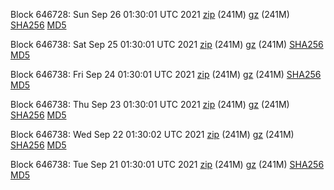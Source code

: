 Block 646728: Sun Sep 26 01:30:01 UTC 2021 [zip](https://files.01coin.io/mainnet/2021-09-26/bootstrap.dat.zip) (241M) [gz](https://files.01coin.io/mainnet/2021-09-26/bootstrap.dat.tar.gz) (241M) [SHA256](https://files.01coin.io/mainnet/2021-09-26/sha256.txt) [MD5](https://files.01coin.io/mainnet/2021-09-26/md5.txt)

Block 646738: Sat Sep 25 01:30:01 UTC 2021 [zip](https://files.01coin.io/mainnet/2021-09-25/bootstrap.dat.zip) (241M) [gz](https://files.01coin.io/mainnet/2021-09-25/bootstrap.dat.tar.gz) (241M) [SHA256](https://files.01coin.io/mainnet/2021-09-25/sha256.txt) [MD5](https://files.01coin.io/mainnet/2021-09-25/md5.txt)

Block 646738: Fri Sep 24 01:30:01 UTC 2021 [zip](https://files.01coin.io/mainnet/2021-09-24/bootstrap.dat.zip) (241M) [gz](https://files.01coin.io/mainnet/2021-09-24/bootstrap.dat.tar.gz) (241M) [SHA256](https://files.01coin.io/mainnet/2021-09-24/sha256.txt) [MD5](https://files.01coin.io/mainnet/2021-09-24/md5.txt)

Block 646738: Thu Sep 23 01:30:01 UTC 2021 [zip](https://files.01coin.io/mainnet/2021-09-23/bootstrap.dat.zip) (241M) [gz](https://files.01coin.io/mainnet/2021-09-23/bootstrap.dat.tar.gz) (241M) [SHA256](https://files.01coin.io/mainnet/2021-09-23/sha256.txt) [MD5](https://files.01coin.io/mainnet/2021-09-23/md5.txt)

Block 646738: Wed Sep 22 01:30:02 UTC 2021 [zip](https://files.01coin.io/mainnet/2021-09-22/bootstrap.dat.zip) (241M) [gz](https://files.01coin.io/mainnet/2021-09-22/bootstrap.dat.tar.gz) (241M) [SHA256](https://files.01coin.io/mainnet/2021-09-22/sha256.txt) [MD5](https://files.01coin.io/mainnet/2021-09-22/md5.txt)

Block 646738: Tue Sep 21 01:30:01 UTC 2021 [zip](https://files.01coin.io/mainnet/2021-09-21/bootstrap.dat.zip) (241M) [gz](https://files.01coin.io/mainnet/2021-09-21/bootstrap.dat.tar.gz) (241M) [SHA256](https://files.01coin.io/mainnet/2021-09-21/sha256.txt) [MD5](https://files.01coin.io/mainnet/2021-09-21/md5.txt)
